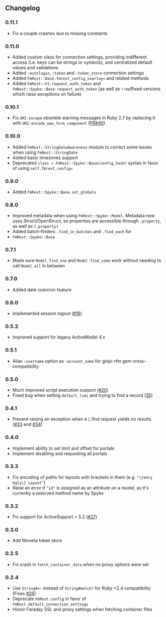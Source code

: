 ## Changelog

### 0.11.1

* Fix a couple crashes due to missing constants

### 0.11.0

* Added custom class for connection settings, providing indifferent access
  (i.e. keys can be strings or symbols), and centralized default values and
  validations
* Added `:autologin`, `:token` and `:token_store` connection settings
* Added `FmRest::Base.fmrest_config_overlay=` and related methods
* Added `FmRest::V1.request_auth_token` and
  `FmRest::Spyke::Base.request_auth_token` (as well as `!`-suffixed versions
  which raise exceptions on failure)

### 0.10.1

* Fix `URI.escape` obsolete warning messages in Ruby 2.7 by replacing it with
  `URI.encode_www_form_component`
  ([PR#40](https://github.com/beezwax/fmrest-ruby/pull/40))

### 0.10.0

* Added `FmRest::StringDateAwareness` module to correct some issues when using
  `FmRest::StringDate`
* Added basic timezones support
* Deprecated `class < FmRest::Spyke::Base(config_hash)` syntax in favor of
  using `self.fmrest_config=`

### 0.9.0

* Added `FmRest::Spyke::Base.set_globals`

### 0.8.0

* Improved metadata when using `FmRest::Spyke::Model`. Metadata now uses
  Struct/OpenStruct, so properties are accessible through `.property`, as well
  as `[:property]`
* Added batch-finders `.find_in_batches` and `.find_each` for
* `FmRest::Spyke::Base`

### 0.7.1

* Made sure `Model.find_one` and `Model.find_some` work without needing to call
  `Model.all` in between

### 0.7.0

* Added date coercion feature

### 0.6.0

* Implemented session logout
  ([#16](https://github.com/beezwax/fmrest-ruby/issues/16))

### 0.5.2

* Improved support for legacy ActiveModel 4.x

### 0.5.1

* Alias `:username` option as `:account_name` for ginjo-rfm gem
  cross-compatibility

### 0.5.0

* Much improved script execution support
  ([#20](https://github.com/beezwax/fmrest-ruby/issues/20))
* Fixed bug when setting `default_limi` and trying to find a record
  ([35](https://github.com/beezwax/fmrest-ruby/issues/35))

### 0.4.1

* Prevent raising an exception when a /\_find request yields no results
  ([#33](https://github.com/beezwax/fmrest-ruby/issues/33) and
  [#34](https://github.com/beezwax/fmrest-ruby/issues/34))

### 0.4.0

* Implement ability to set limit and offset for portals
* Implement disabling and requesting all portals

### 0.3.3

* Fix encoding of paths for layouts with brackets in them (e.g. `"\[Very Ugly\]
  Layout"`)
* Raise an error if `"id"` is assigned as an attribute on a model, as it's
  currently a reserved method name by Spyke

### 0.3.2

* Fix support for ActiveSupport < 5.2
  ([#27](https://github.com/beezwax/fmrest-ruby/issues/27))

### 0.3.0

* Add Moneta token store

### 0.2.5

* Fix crash in `fetch_container_data` when no proxy options were set

### 0.2.4

* Use `String#=~` instead of `String#match?` for Ruby <2.4 compatibility (Fixes
  [#26](https://github.com/beezwax/fmrest-ruby/issues/26))
* Deprecate `FmRest.config` in favor of `FmRest.default_connection_settings`
* Honor Faraday SSL and proxy settings when fetching container files
